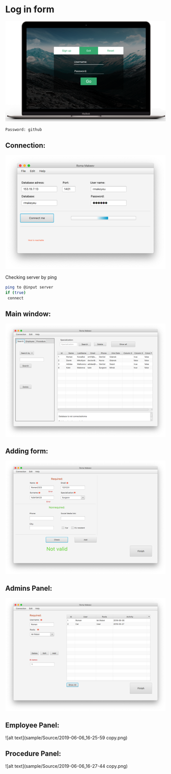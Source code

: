 # Log in form

![alt text](sample/Source/log.png)

```bash
Password: github
```

## Connection:
![alt text](sample/Source/2019-06-06_16-23-19.png)

Checking server by ping
```bash
ping to @input server
if (true) 
 connect
```

## Main window:
![alt text](sample/Source/2019-06-06_16-23-36.png)

## Adding form:
![alt text](sample/Source/2019-06-06_16-24-23.png)

## Admins Panel:
![alt text](sample/Source/2019-06-06_16-25-13.png)

## Employee Panel:
![alt text](sample/Source/2019-06-06_16-25-59 copy.png)

## Procedure Panel:
![alt text](sample/Source/2019-06-06_16-27-44 copy.png)

















